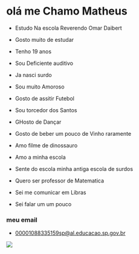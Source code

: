 # olá me Chamo Matheus

- Estudo Na escola Reverendo Omar Daibert

- Gosto muito de estudar

- Tenho 19 anos

- Sou Deficiente auditivo

- Ja nasci surdo

- Sou muito Amoroso

- Gosto de assitir Futebol

- Sou torcedor dos Santos

- GHosto de Dançar

- Gosto de beber um pouco de Vinho raramente

- Amo filme de dinossauro

- Amo a minha escola

- Sente do escola minha antiga escola de surdos

- Quero ser professor de Matematica

- Sei me comunicar em Libras

- Sei falar um um pouco

### meu email 

- 00001088335159sp@al.educacao.sp.gov.br

![](https://media.tenor.com/lY1vjI6JXlQAAAAj/yeah-blue.gif)
